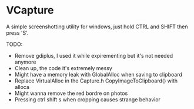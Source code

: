 # VCapture

A simple screenshotting utility for windows, just hold CTRL and SHIFT then press 'S'.





TODO:
- Remove gdiplus, I used it while expirementing but it's not needed anymore
- Clean up, the code it's extremely messy
- Might have a memory leak with GlobalAlloc when saving to clipboard
- Replace VirtualAlloc in the Capture.h CopyImageToClipboard() with alloca
- Might wanna remove the red bordre on photos
- Pressing ctrl shift s when cropping causes strange behavior
